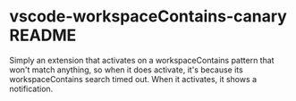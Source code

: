 # vscode-workspaceContains-canary README

Simply an extension that activates on a workspaceContains pattern that won't match anything, so when it does activate, it's because its workspaceContains search timed out. When it activates, it shows a notification.